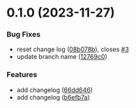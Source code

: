 # 0.1.0 (2023-11-27)


### Bug Fixes

* reset change log ([08b078b](https://github.com/shelbielehto/greetings-ci/commit/08b078b5437cfdfb73a9da3becd01c0ff501c0da)), closes [#3](https://github.com/shelbielehto/greetings-ci/issues/3)
* update branch name ([12769c0](https://github.com/shelbielehto/greetings-ci/commit/12769c0707aca05fcfefdd610c26693903660add))


### Features

* add changelog ([66dd646](https://github.com/shelbielehto/greetings-ci/commit/66dd646402cb706bdb9687e3da9bee5d25faa28a))
* add changelog ([b6efb7a](https://github.com/shelbielehto/greetings-ci/commit/b6efb7a32726a1915737b09770b4b75aa32edc75))



